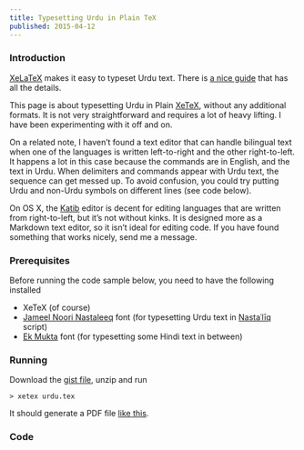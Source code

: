 ```yaml
---
title: Typesetting Urdu in Plain TeX
published: 2015-04-12
---
```


### Introduction

[XeLaTeX][] makes it easy to typeset Urdu text. There is [a nice guide][guide] that has all the details.

[guide]:http://patriot.net/~abdali/urdumac.html#TypesettingWithTeX
[XeLaTeX]:http://www.xelatex.org/

This page is about typesetting Urdu in Plain [XeTeX], without any additional formats. It is not very straightforward and requires a lot of heavy lifting. I have been experimenting with it off and on.

[XeTeX]:http://xetex.sourceforge.net/

On a related note, I haven’t found a text editor that can handle bilingual text when one of the languages is written left-to-right and the other right-to-left. It happens a lot in this case because the commands are in English, and the text in Urdu. When delimiters and commands appear with Urdu text, the sequence can get messed up. To avoid confusion, you could try putting Urdu and non-Urdu symbols on different lines (see code below).

On OS X, the [Katib][] editor is decent for editing languages that are written from right-to-left, but it’s not without kinks. It is designed more as a Markdown text editor, so it isn’t ideal for editing code. If you have found something that works nicely, send me a message.

[Katib]:http://katibapp.com/

### Prerequisites

Before running the code sample below, you need to have the following installed

* XeTeX (of course)
* [Jameel Noori Nastaleeq][jameel] font (for typesetting Urdu text in [Nastaʿlīq][nastaliq] script)
* [Ek Mukta][ek-mukta] font (for typesetting some Hindi text in between)

[jameel]:http://urdu.ca/UrduFonts.zip
[ek-mukta]:https://github.com/girish-dalvi/Ek-Mukta/releases
[nastaliq]:http://en.wikipedia.org/wiki/Nasta%CA%BFl%C4%ABq_script

### Running

Download the [gist file][gist], unzip and run

[gist]:https://gist.github.com/deepakjois/b8f0935b4db21006b8ae/download

```
> xetex urdu.tex
```

It should generate a PDF file [like this](/assets/urdu_plain_tex.pdf).

### Code

<script src="https://gist.github.com/deepakjois/b8f0935b4db21006b8ae.js"></script>
